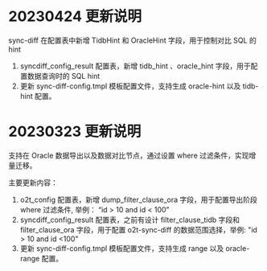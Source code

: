 # 20230424 更新说明

sync-diff 在配置表中新增 TidbHint 和 OracleHint 字段，用于控制对比 SQL 的 hint
1. syncdiff_config_result 配置表，新增 tidb_hint 、oracle_hint 字段，用于配置数据查询时的 SQL hint
2. 更新 sync-diff-config.tmpl 模板配置文件，支持生成 oracle-hint 以及 tidb-hint 配置。

# 20230323 更新说明

支持在 Oracle 数据导出以及数据对比节点，通过设置 where 过滤条件，实现增量迁移。

主要更新内容：
1. o2t_config 配置表，新增 dump_filter_clause_ora 字段，用于配置导出阶段 where 过滤条件, 举例： “id > 10 and id < 100”
2. syncdiff_config_result 配置表，之前有设计 filter_clause_tidb 字段和 filter_clause_ora 字段，用于配置 o2t-sync-diff 的数据范围选择，举例: "id > 10 and id <100"
3. 更新 sync-diff-config.tmpl 模板配置文件，支持生成 range 以及 oracle-range 配置。